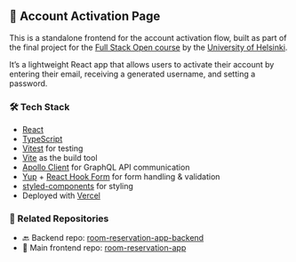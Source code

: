 ## 💌 Account Activation Page

This is a standalone frontend for the account activation flow, built as part of the final project for the [Full Stack Open course](https://fullstackopen.com/en/) by the [University of Helsinki](https://www.helsinki.fi/en).

It’s a lightweight React app that allows users to activate their account by entering their email, receiving a generated username, and setting a password.

### 🛠️ Tech Stack

- [React](https://react.dev/)
- [TypeScript](https://www.typescriptlang.org/)
- [Vitest](https://vitest.dev/) for testing
- [Vite](https://vite.dev/) as the build tool
- [Apollo Client](https://www.npmjs.com/package/@apollo/client) for GraphQL API communication
- [Yup](https://www.npmjs.com/package/yup) + [React Hook Form](https://react-hook-form.com/) for form handling & validation
- [styled-components](https://styled-components.com/) for styling
- Deployed with [Vercel](https://vercel.com/)

### 🔗 Related Repositories

- 🔙 Backend repo: [room-reservation-app-backend](https://github.com/DarjaElina/room-reservation-app-backend)
- 🎻 Main frontend repo: [room-reservation-app](https://github.com/DarjaElina/room-reservation-app)

